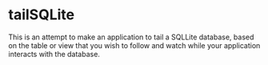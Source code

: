 # tailSQLite
This is an attempt to make an application to tail a SQLLite database, based on the table or view that you wish to follow and watch while your application interacts with the database.
